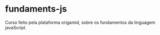 # fundaments-js
Curso feito pela plataforma origamid, sobre os fundamentos da linguagem javaScript.
